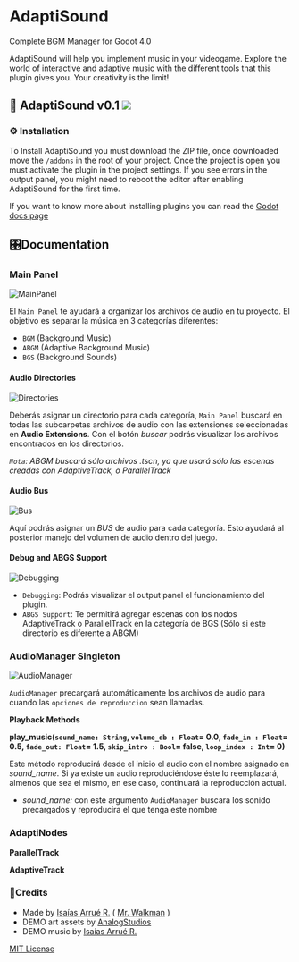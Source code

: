 # AdaptiSound
Complete BGM Manager for Godot 4.0

AdaptiSound will help you implement music in your videogame. Explore the world of interactive and adaptive music with the different tools that this plugin gives you.
Your creativity is the limit!


## 🎵 AdaptiSound v0.1 ![](https://camo.githubusercontent.com/d8177663f486ebdd812419dbf9fe4f8e750c01f2026590e5994ee31bbf7a8123/68747470733a2f2f696d672e736869656c64732e696f2f62616467652f476f646f742d76342e302d253233343738636266)
### ⚙ Installation
To Install AdaptiSound you must download the ZIP file, once downloaded move the `/addons` in the root of your project. Once the project is open you must activate the plugin in the project settings. If you see errors in the output panel, you might need to reboot the editor after enabling AdaptiSound for the first time.

If you want to know more about installing plugins you can read the [Godot docs page](https://docs.godotengine.org/en/stable/tutorials/plugins/editor/installing_plugins.html)


## 🎛Documentation
### Main Panel

![MainPanel](https://github.com/MrWalkmanDev/AdaptiSound/assets/109055491/e9348ba6-5fb8-4d33-b96f-9adb4f76a1d8)

El `Main Panel` te ayudará a organizar los archivos de audio en tu proyecto.
El objetivo es separar la música en 3 categorías diferentes:
- `BGM` (Background Music)
- `ABGM` (Adaptive Background Music)
- `BGS` (Background Sounds)

#### **Audio Directories**

![Directories](https://github.com/MrWalkmanDev/AdaptiSound/assets/109055491/43df5d91-49a7-4f7c-ad4b-018936f2d3ab)

Deberás asignar un directorio para cada categoría, `Main Panel` buscará en todas las subcarpetas archivos de audio con las extensiones seleccionadas en **Audio Extensions**.
Con el botón *buscar* podrás visualizar los archivos encontrados en los directorios.

*`Nota`: ABGM buscará sólo archivos .tscn, ya que usará sólo las escenas creadas con AdaptiveTrack, o ParallelTrack*

#### **Audio Bus**

![Bus](https://github.com/MrWalkmanDev/AdaptiSound/assets/109055491/85044888-b568-4134-9d89-39cfede581b7)

Aquí podrás asignar un *BUS* de audio para cada categoría. Esto ayudará al posterior manejo del volumen de audio dentro del juego.

#### **Debug and ABGS Support**

![Debugging](https://github.com/MrWalkmanDev/AdaptiSound/assets/109055491/138b7e7d-3bd2-47e5-b860-3a06a794b796)

- `Debugging`: Podrás visualizar el output panel el funcionamiento del plugin.
- `ABGS Support`: Te permitirá agregar escenas con los nodos AdaptiveTrack o ParallelTrack en la categoría de BGS (Sólo si este directorio es diferente a ABGM)


### AudioManager Singleton
![AudioManager](https://github.com/MrWalkmanDev/AdaptiSound/assets/109055491/8bdfc8b4-9ede-4844-9335-7db9dfebbd91)

`AudioManager` precargará automáticamente los archivos de audio para cuando las `opciones de reproduccion` sean llamadas.

**Playback Methods**

**play_music(`sound_name: String`, `volume_db : Float`= 0.0, `fade_in : Float`= 0.5, `fade_out: Float`= 1.5, `skip_intro : Bool`= false, `loop_index : Int`= 0)**

Este método reproducirá desde el inicio el audio con el nombre asignado en *sound_name*. Si ya existe un audio reproduciéndose éste lo reemplazará, almenos que sea el mismo, en ese caso, continuará la reproducción actual.

- *sound_name:* con este argumento `AudioManager` buscara los sonido precargados y reproducira el que tenga este nombre


### AdaptiNodes

**ParallelTrack**

**AdaptiveTrack**


### 📃Credits
- Made by [Isaías Arrué R.](https://github.com/MrWalkmanDev) ( [Mr. Walkman](https://mr-walkman.itch.io) )
- DEMO art assets by [AnalogStudios](https://analogstudios.itch.io)
- DEMO music by [Isaías Arrué R.](https://www.instagram.com/colorwave.music/)

[MIT License](https://github.com/MrWalkmanDev/AdaptiSound/blob/main/LICENSE)
